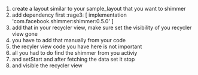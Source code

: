 1. create a layout similar to your sample_layout that you want to shimmer
2. add dependency first :rage3: [ implementation 'com.facebook.shimmer:shimmer:0.5.0' ]
3. add that in your recycler view, make sure set the visibility of you recycler view gone
4. you have to add that manually from your code
5. the recyler view code you have here is not important
6. all you had to do find the shimmer from you activiy 
7. and setStart and after fetching the data set it stop
8. and visible the recycler view
